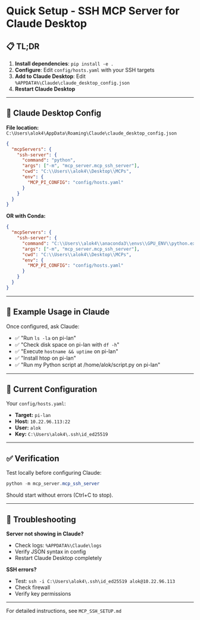 # Quick Setup - SSH MCP Server for Claude Desktop

## 📋 TL;DR

1. **Install dependencies**: `pip install -e .`
2. **Configure**: Edit `config/hosts.yaml` with your SSH targets
3. **Add to Claude Desktop**: Edit `%APPDATA%\Claude\claude_desktop_config.json`
4. **Restart Claude Desktop**

---

## 📝 Claude Desktop Config

**File location:** `C:\Users\alok4\AppData\Roaming\Claude\claude_desktop_config.json`

```json
{
  "mcpServers": {
    "ssh-server": {
      "command": "python",
      "args": ["-m", "mcp_server.mcp_ssh_server"],
      "cwd": "C:\\Users\\alok4\\Desktop\\MCPs",
      "env": {
        "MCP_PI_CONFIG": "config/hosts.yaml"
      }
    }
  }
}
```

**OR with Conda:**

```json
{
  "mcpServers": {
    "ssh-server": {
      "command": "C:\\Users\\alok4\\anaconda3\\envs\\GPU_ENV\\python.exe",
      "args": ["-m", "mcp_server.mcp_ssh_server"],
      "cwd": "C:\\Users\\alok4\\Desktop\\MCPs",
      "env": {
        "MCP_PI_CONFIG": "config/hosts.yaml"
      }
    }
  }
}
```

---

## 🎯 Example Usage in Claude

Once configured, ask Claude:

- ✅ "Run `ls -la` on pi-lan"
- ✅ "Check disk space on pi-lan with `df -h`"
- ✅ "Execute `hostname && uptime` on pi-lan"
- ✅ "Install htop on pi-lan"
- ✅ "Run my Python script at /home/alok/script.py on pi-lan"

---

## 🔧 Current Configuration

Your `config/hosts.yaml`:
- **Target:** `pi-lan`
- **Host:** `10.22.96.113:22`
- **User:** `alok`
- **Key:** `C:\Users\alok4\.ssh\id_ed25519`

---

## ✅ Verification

Test locally before configuring Claude:

```powershell
python -m mcp_server.mcp_ssh_server
```

Should start without errors (Ctrl+C to stop).

---

## 🐛 Troubleshooting

**Server not showing in Claude?**
- Check logs: `%APPDATA%\Claude\logs`
- Verify JSON syntax in config
- Restart Claude Desktop completely

**SSH errors?**
- Test: `ssh -i C:\Users\alok4\.ssh\id_ed25519 alok@10.22.96.113`
- Check firewall
- Verify key permissions

---

For detailed instructions, see `MCP_SSH_SETUP.md`
